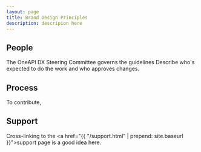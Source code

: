 ```yaml
---
layout: page
title: Brand Design Principles
description: descripion here
---
```



## People
The OneAPI DX Steering Committee governs the guidelines Describe who's expected to do the work and who approves changes.

## Process
To contribute, 

## Support
Cross-linking to the <a href="{{ "/support.html" | prepend: site.baseurl }}">support page</a> is a good idea here.

